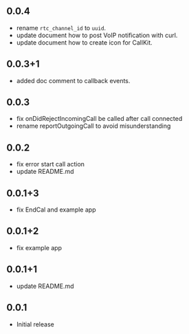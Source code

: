 ## 0.0.4

* rename `rtc_channel_id` to `uuid`.
* update document how to post VoIP notification with curl.
* update document how to create icon for CallKit.

## 0.0.3+1

* added doc comment to callback events.

## 0.0.3

* fix onDidRejectIncomingCall be called after call connected
* rename reportOutgoingCall to avoid misunderstanding

## 0.0.2

* fix error start call action
* update README.md

## 0.0.1+3

* fix EndCal and example app

## 0.0.1+2

* fix example app

## 0.0.1+1

* update README.md

## 0.0.1

* Initial release
